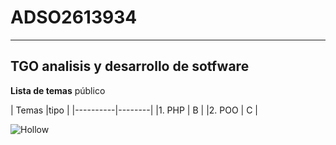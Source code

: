 # ADSO2613934
---

## TGO analisis y desarrollo de sotfware

**Lista de temas** público

| Temas |tipo | <!-- para crear una tabla en markdown-->
|----------|--------|
|1. PHP |   B  |
|2. POO |   C  |

![Hollow](http://tinyurl.com/5n85n23e)<!-- para insertar una imagen en markdown-->